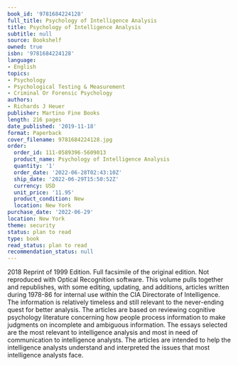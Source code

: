 ```yaml
---
book_id: '9781684224128'
full_title: Psychology of Intelligence Analysis
title: Psychology of Intelligence Analysis
subtitle: null
source: Bookshelf
owned: true
isbn: '9781684224128'
language:
- English
topics:
- Psychology
- Psychological Testing & Measurement
- Criminal Or Forensic Psychology
authors:
- Richards J Heuer
publisher: Martino Fine Books
length: 216 pages
date_published: '2019-11-18'
format: Paperback
cover_filename: 9781684224128.jpg
order:
  order_id: 111-0589396-5609013
  product_name: Psychology of Intelligence Analysis
  quantity: '1'
  order_date: '2022-06-28T02:43:10Z'
  ship_date: '2022-06-29T15:50:52Z'
  currency: USD
  unit_price: '11.95'
  product_condition: New
  location: New York
purchase_date: '2022-06-29'
location: New York
theme: security
status: plan to read
type: book
read_status: plan to read
recommendation_status: null
---
```

2018 Reprint of 1999 Edition. Full facsimile of the original edition. Not reproduced with Optical Recognition software. This volume pulls together and republishes, with some editing, updating, and additions, articles written during 1978-86 for internal use within the CIA Directorate of Intelligence. The information is relatively timeless and still relevant to the never-ending quest for better analysis. The articles are based on reviewing cognitive psychology literature concerning how people process information to make judgments on incomplete and ambiguous information. The essays selected are the most relevant to intelligence analysis and most in need of communication to intelligence analysts. The articles are intended to help the intelligence analysts understand and interpreted the issues that most intelligence analysts face.
